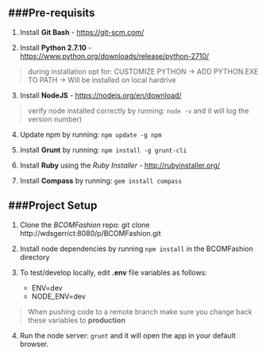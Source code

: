 ###Pre-requisits 
----------------
1. Install **Git Bash** - https://git-scm.com/

2. Install **Python 2.7.10** - https://www.python.org/downloads/release/python-2710/
> during installation opt for: CUSTOMIZE PYTHON -> ADD PYTHON.EXE TO PATH -> Will be installed on local hardrive

3. Install **NodeJS** - https://nodejs.org/en/download/ 
> verify node installed correctly by running: ```node -v``` and it will log the version number)

4. Update npm by running: ```npm update -g npm```

5. Install **Grunt** by running: ```npm install -g grunt-cli```

6. Install **Ruby** using the *Ruby Installer* - http://rubyinstaller.org/

6. Install **Compass** by running: ```gem install compass```


###Project Setup
----------------
1. Clone the *BCOMFashion* repo: git clone http://wdsgerrict:8080/p/BCOMFashion.git

2. Install node dependencies by running ```npm install``` in the BCOMFashion directory

3. To test/develop locally, edit **.env** file variables as follows:
	- ENV=dev
	- NODE_ENV=dev
> When pushing code to a remote branch make sure you change back these variables to **production**

4. Run the node server: ```grunt``` and it will open the app in your default browser.